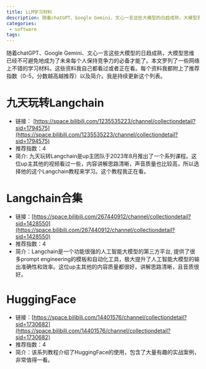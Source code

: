 ```yaml
---
title: LLM学习材料
description: 随着chatGPT、Google Gemini、文心一言这些大模型的日趋成熟，大模型思维已经不可避免地成为了未来每个人保持竞争力的必备才能了。本文罗列了一些网络上不错的学习材料。
categories:
 - software
tags:
---
```


随着chatGPT、Google Gemini、文心一言这些大模型的日趋成熟，大模型思维已经不可避免地成为了未来每个人保持竞争力的必备才能了。本文罗列了一些网络上不错的学习材料。这些资料我自己都看过或者正在看。每个资料我都附上了推荐指数（0-5，分数越高越推荐）以及简介。我是持续更新这个列表。

# 九天玩转Langchain
- 链接： [https://space.bilibili.com/1235535223/channel/collectiondetail?sid=1794575](https://space.bilibili.com/1235535223/channel/collectiondetail?sid=1794575)
- 推荐指数：4
- 简介: 九天玩转Langchain是up主团队于2023年8月推出了一个系列课程。这位up主其他的视频看过一些，内容讲解思路清晰，声音质量也比较高，所以选择他的这个Langchain教程来学习。这个教程我正在看。

# Langchain合集
- 链接：[https://space.bilibili.com/267440912/channel/collectiondetail?sid=1428550](https://space.bilibili.com/267440912/channel/collectiondetail?sid=1428550)
- 推荐指数：4
- 简介：Langchain是一个功能很强的人工智能大模型的第三方平台, 提供了很多prompt engineering的模板和自动化工具，极大提升了人工智能大模型的输出准确性和效率。这位up主其他的内容质量都很好，讲解思路清晰，且音质很好。

# HuggingFace
- 链接：[https://space.bilibili.com/14401576/channel/collectiondetail?sid=1730682](https://space.bilibili.com/14401576/channel/collectiondetail?sid=1730682)
- 推荐指数：4
- 简介：该系列教程介绍了HuggingFace的使用，包含了大量有趣的实战案例，非常值得一看。



